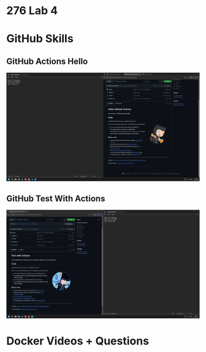 # 276 Lab 4

# GitHub Skills

## GitHub Actions Hello

![GitHub Actions Hello](GitHub_Actions.png)

## GitHub Test With Actions

![GitHub Test With Actions](GitHub_Actions_Test.png)

# Docker Videos + Questions

